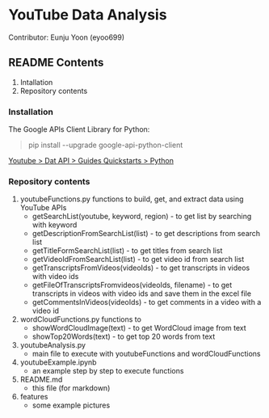 # YouTube Data Analysis
Contributor: Eunju Yoon (eyoo699)


## README Contents
1. Intallation
2. Repository contents


### Installation
The Google APIs Client Library for Python:

> pip install --upgrade google-api-python-client

[Youtube > Dat API > Guides Quickstarts > Python](https://developers.google.com/youtube/v3/quickstart/python)


### Repository contents
1. youtubeFunctions.py
    functions to build, get, and extract data using YouTube APIs
    * getSearchList(youtube, keyword, region) - to get list by searching with keyword
    * getDescriptionFromSearchList(list) - to get descriptions from search list
    * getTitleFormSearchList(list) - to get titles from search list
    * getVideoIdFromSearchList(list) - to get video id from search list
    * getTranscriptsFromVideos(videoIds) - to get transcripts in videos with video ids
    * getFileOfTranscriptsFromvideos(videoIds, filename) - to get transcripts in videos with video ids and save them in the excel file
    * getCommentsInVideos(videoIds) - to get comments in a video with a video id
2. wordCloudFunctions.py
    functions to 
    * showWordCloudImage(text) - to get WordCloud image from text
    * showTop20Words(text) - to get top 20 words from text
3. youtubeAnalysis.py
    * main file to execute with youtubeFunctions and wordCloudFunctions
4. youtubeExample.ipynb
    * an example step by step to execute functions
5. README.md
    * this file (for markdown)
6. features
    * some example pictures
